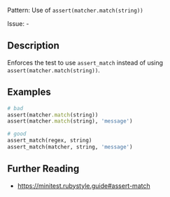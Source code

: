 Pattern: Use of `assert(matcher.match(string))`

Issue: -

## Description

Enforces the test to use `assert_match` instead of using
`assert(matcher.match(string))`.

## Examples

``` ruby
# bad
assert(matcher.match(string))
assert(matcher.match(string), 'message')

# good
assert_match(regex, string)
assert_match(matcher, string, 'message')
```

## Further Reading

- <https://minitest.rubystyle.guide#assert-match>